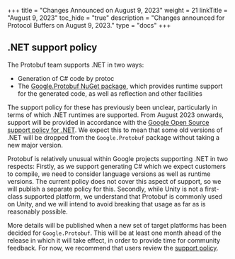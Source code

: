 +++
title = "Changes Announced on August 9, 2023"
weight = 21
linkTitle = "August 9, 2023"
toc_hide = "true"
description = "Changes announced for Protocol Buffers on August 9, 2023."
type = "docs"
+++

## .NET support policy

The Protobuf team supports .NET in two ways:

- Generation of C# code by protoc
- The [Google.Protobuf NuGet package](https://www.nuget.org/packages/Google.Protobuf),
  which provides runtime support for the generated code, as well as reflection
  and other facilities

The support policy for these has previously been unclear, particularly in terms
of which .NET runtimes are supported. From August 2023 onwards, support will be
provided in accordance with the [Google Open Source support policy for
.NET](https://opensource.google/documentation/policies/dotnet-support). We
expect this to mean that some old versions of .NET will be dropped from the
`Google.Protobuf` package without taking a new major version.

Protobuf is relatively unusual within Google projects supporting .NET in two
respects: Firstly, as we support generating C# which we expect customers to
compile, we need to consider language versions as well as runtime versions. The
current policy does not cover this aspect of support, so we will publish a
separate policy for this. Secondly, while Unity is not a first-class
supported platform, we understand that Protobuf is commonly used on Unity, and
we will intend to avoid breaking that usage as far as is reasonably possible.

More details will be published when a new set of target platforms has been
decided for `Google.Protobuf`. This will be at least one month ahead of the
release in which it will take effect, in order to provide time for community
feedback. For now, we recommend that users review the
[support policy](https://opensource.google/documentation/policies/dotnet-support).
